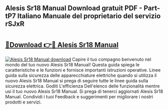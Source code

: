 ## Alesis Sr18 Manual Download gratuit PDF - Part-tP7 Italiano Manuale del proprietario del servizio rSJxR

# <h2><a href="http://dfgwqm7.blite.top/?on=Alesis+Sr18+Manual">🔗Download 👉🔴 Alesis Sr18 Manual</a></h2>

[![Alesis Sr18 Manual download](https://i.imgur.com/lujVjoI.png)](http://dfgwqm7.blite.top/?on=Alesis+Sr18+Manual)
Capire il tuo compagno benvenuto nel mondo del tuo nuovo Alesis Sr18 Manual! Questa guida spiega le caratteristiche e le funzioni e fornisce importanti istruzioni operative. Linee guida sulla sicurezza delle apparecchiature elettriche quando si utilizza il nuovo Alesis Sr18 Manual si prega di seguire tutte le linee guida sulla sicurezza elettrica. Goditi L'efficienza Dell'elenco delle funzionalità mentre usi il tuo nuovo Alesis Sr18 Manual. Si prega di tenerci aggiornati Alesis Sr18 Manual. Condividi i tuoi Feedback e suggerimenti per migliorare i nostri prodotti e servizi.
